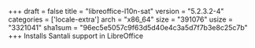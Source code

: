 +++
draft = false
title = "libreoffice-l10n-sat"
version = "5.2.3.2-4"
categories = ['locale-extra']
arch = "x86_64"
size = "391076"
usize = "3321041"
sha1sum = "96ec5e5057c9f63d5d40e4c3a5d7f7b3e8c25c7b"
+++
Installs Santali support in LibreOffice